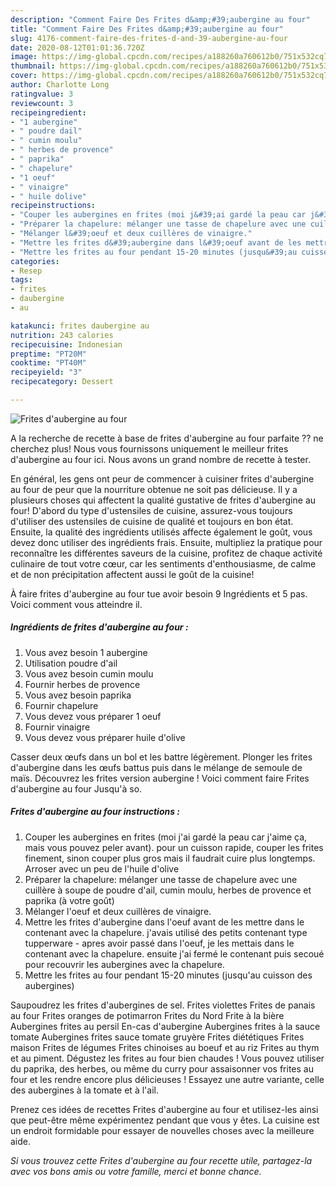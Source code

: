 ```yaml
---
description: "Comment Faire Des Frites d&amp;#39;aubergine au four"
title: "Comment Faire Des Frites d&amp;#39;aubergine au four"
slug: 4176-comment-faire-des-frites-d-and-39-aubergine-au-four
date: 2020-08-12T01:01:36.720Z
image: https://img-global.cpcdn.com/recipes/a188260a760612b0/751x532cq70/frites-daubergine-au-four-photo-principale-de-la-recette.jpg
thumbnail: https://img-global.cpcdn.com/recipes/a188260a760612b0/751x532cq70/frites-daubergine-au-four-photo-principale-de-la-recette.jpg
cover: https://img-global.cpcdn.com/recipes/a188260a760612b0/751x532cq70/frites-daubergine-au-four-photo-principale-de-la-recette.jpg
author: Charlotte Long
ratingvalue: 3
reviewcount: 3
recipeingredient:
- "1 aubergine"
- " poudre dail"
- " cumin moulu"
- " herbes de provence"
- " paprika"
- " chapelure"
- "1 oeuf"
- " vinaigre"
- " huile dolive"
recipeinstructions:
- "Couper les aubergines en frites (moi j&#39;ai gardé la peau car j&#39;aime ça, mais vous pouvez peler avant). pour un cuisson rapide, couper les frites finement, sinon couper plus gros mais il faudrait cuire plus longtemps. Arroser avec un peu de l&#39;huile d&#39;olive"
- "Préparer la chapelure: mélanger une tasse de chapelure avec une cuillère à soupe de poudre d&#39;ail, cumin moulu, herbes de provence et paprika (à votre goût)"
- "Mélanger l&#39;oeuf et deux cuillères de vinaigre."
- "Mettre les frites d&#39;aubergine dans l&#39;oeuf avant de les mettre dans le contenant avec la chapelure. j&#39;avais utilisé des petits contenant type tupperware - apres avoir passé dans l&#39;oeuf, je les mettais dans le contenant avec la chapelure. ensuite j&#39;ai fermé le contenant puis secoué pour recouvrir les aubergines avec la chapelure."
- "Mettre les frites au four pendant 15-20 minutes (jusqu&#39;au cuisson des aubergines)"
categories:
- Resep
tags:
- frites
- daubergine
- au

katakunci: frites daubergine au 
nutrition: 243 calories
recipecuisine: Indonesian
preptime: "PT20M"
cooktime: "PT40M"
recipeyield: "3"
recipecategory: Dessert

---
```



![Frites d&#39;aubergine au four](https://img-global.cpcdn.com/recipes/a188260a760612b0/751x532cq70/frites-daubergine-au-four-photo-principale-de-la-recette.jpg)

A la recherche de recette à base de frites d&#39;aubergine au four parfaite ?? ne cherchez plus! Nous vous fournissons uniquement le meilleur frites d&#39;aubergine au four ici. Nous avons un grand nombre de recette à tester.

En général, les gens ont peur de commencer à cuisiner frites d&#39;aubergine au four de peur que la nourriture obtenue ne soit pas délicieuse. Il y a plusieurs choses qui affectent la qualité gustative de frites d&#39;aubergine au four! D'abord du type d'ustensiles de cuisine, assurez-vous toujours d'utiliser des ustensiles de cuisine de qualité et toujours en bon état. Ensuite, la qualité des ingrédients utilisés affecte également le goût, vous devez donc utiliser des ingrédients frais. Ensuite, multipliez la pratique pour reconnaître les différentes saveurs de la cuisine, profitez de chaque activité culinaire de tout votre cœur, car les sentiments d'enthousiasme, de calme et de non précipitation affectent aussi le goût de la cuisine!

<!--inarticleads1-->

À faire frites d&#39;aubergine au four tue avoir besoin 9 Ingrédients et 5 pas. Voici comment vous atteindre il.

##### Ingrédients de frites d&#39;aubergine au four :

1. Vous avez besoin 1 aubergine
1. Utilisation  poudre d&#39;ail
1. Vous avez besoin  cumin moulu
1. Fournir  herbes de provence
1. Vous avez besoin  paprika
1. Fournir  chapelure
1. Vous devez vous préparer 1 oeuf
1. Fournir  vinaigre
1. Vous devez vous préparer  huile d&#39;olive


Casser deux œufs dans un bol et les battre légèrement. Plonger les frites d&#39;aubergine dans les œufs battus puis dans le mélange de semoule de maïs. Découvrez les frites version aubergine ! Voici comment faire Frites d&#39;aubergine au four Jusqu&#39;à so. 

<!--inarticleads2-->

##### Frites d&#39;aubergine au four instructions :

1. Couper les aubergines en frites (moi j&#39;ai gardé la peau car j&#39;aime ça, mais vous pouvez peler avant). pour un cuisson rapide, couper les frites finement, sinon couper plus gros mais il faudrait cuire plus longtemps. Arroser avec un peu de l&#39;huile d&#39;olive
1. Préparer la chapelure: mélanger une tasse de chapelure avec une cuillère à soupe de poudre d&#39;ail, cumin moulu, herbes de provence et paprika (à votre goût)
1. Mélanger l&#39;oeuf et deux cuillères de vinaigre.
1. Mettre les frites d&#39;aubergine dans l&#39;oeuf avant de les mettre dans le contenant avec la chapelure. j&#39;avais utilisé des petits contenant type tupperware - apres avoir passé dans l&#39;oeuf, je les mettais dans le contenant avec la chapelure. ensuite j&#39;ai fermé le contenant puis secoué pour recouvrir les aubergines avec la chapelure.
1. Mettre les frites au four pendant 15-20 minutes (jusqu&#39;au cuisson des aubergines)


Saupoudrez les frites d&#39;aubergines de sel. Frites violettes Frites de panais au four Frites oranges de potimarron Frites du Nord Frite à la bière Aubergines frites au persil En-cas d&#39;aubergine Aubergines frites à la sauce tomate Aubergines frites sauce tomate gruyère Frites diététiques Frites maison Frites de légumes Frites chinoises au boeuf et au riz Frites au thym et au piment. Dégustez les frites au four bien chaudes ! Vous pouvez utiliser du paprika, des herbes, ou même du curry pour assaisonner vos frites au four et les rendre encore plus délicieuses ! Essayez une autre variante, celle des aubergines à la tomate et à l&#39;ail. 

<!--inarticleads1-->

<p>
Prenez ces idées de recettes Frites d&#39;aubergine au four et utilisez-les ainsi que peut-être même expérimentez pendant que vous y êtes. La cuisine est un endroit formidable pour essayer de nouvelles choses avec la meilleure aide.
</p>

<p>
<i>Si vous trouvez cette Frites d&#39;aubergine au four recette utile, partagez-la avec vos bons amis ou votre famille, merci et bonne chance.</i>
</p>

